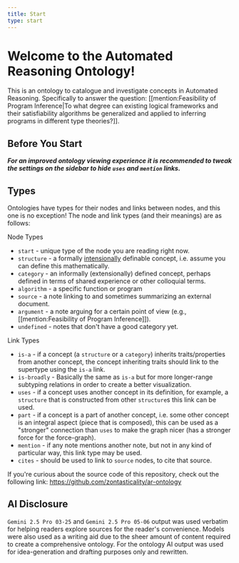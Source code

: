 ```yaml
---
title: Start
type: start
---
```


# Welcome to the Automated Reasoning Ontology!

This is an ontology to catalogue and investigate concepts in Automated Reasoning. Specifically to answer the question: [[mention:Feasibility of Program Inference|To what degree can existing logical frameworks and their satisfiability algorithms be generalized and applied to inferring programs in different type theories?]].

## Before You Start

***For an improved ontology viewing experience it is recommended to tweak the settings on the sidebar to hide `uses` and `mention` links.***

## Types

Ontologies have types for their nodes and links between nodes, and this one is no exception! The node and link types (and their meanings) are as follows:

Node Types
 - `start` - unique type of the node you are reading right now.
 - `structure` - a formally [intensionally](https://www.lesswrong.com/posts/HsznWM9A7NiuGsp28/extensions-and-intensions) definable concept, i.e. assume you can define this mathematically.
 - `category` - an informally (extensionally) defined concept, perhaps defined in terms of shared experience or other colloquial terms.
 - `algorithm` - a specific function or program
 - `source` - a note linking to and sometimes summarizing an external document.
 - `argument` - a note arguing for a certain point of view (e.g., [[mention:Feasibility of Program Inference]]).
 - `undefined` - notes that don't have a good category yet.

Link Types
 - `is-a` - if a concept (a `structure` or a `category`) inherits traits/properties from another concept, the concept inheriting traits should link to the supertype using the `is-a` link.
 - `is-broadly` - Basically the same as `is-a` but for more longer-range subtyping relations in order to create a better visualization.
 - `uses` - if a concept uses another concept in its definition, for example, a `structure` that is constructed from other `structure`s this link can be used.
 - `part` - if a concept is a part of another concept, i.e. some other concept is an integral aspect (piece that is composed), this can be used as a "stronger" connection than `uses` to make the graph nicer (has a stronger force for the force-graph).
 - `mention` - if any note mentions another note, but not in any kind of particular way, this link type may be used.
 - `cites` - should be used to link to `source` nodes, to cite that source.

If you're curious about the source code of this repository, check out the following link: https://github.com/zontasticality/ar-ontology

## AI Disclosure

`Gemini 2.5 Pro 03-25` and `Gemini 2.5 Pro 05-06` output was used verbatim for helping readers explore sources for the reader's convenience. Models were also used as a writing aid due to the sheer amount of content required to create a comprehensive ontology. For the ontology AI output was used for idea-generation and drafting purposes only and rewritten.